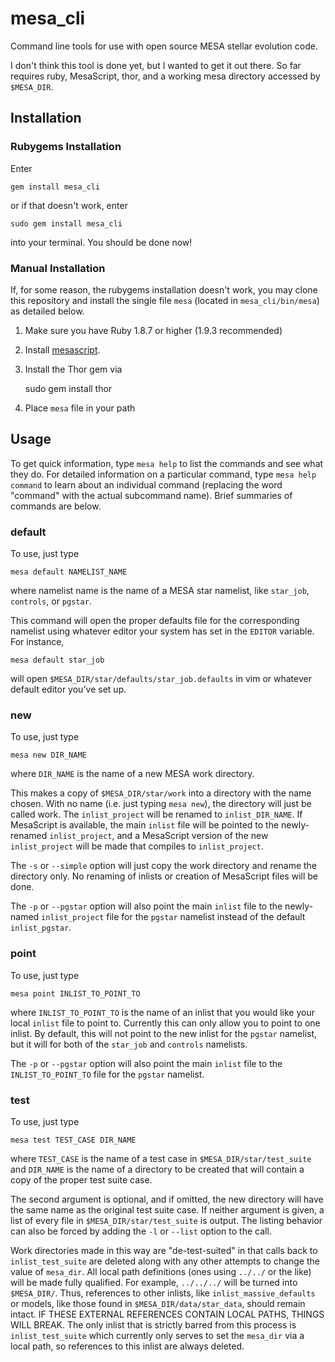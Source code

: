 mesa_cli
========

Command line tools for use with open source MESA stellar evolution code.

I don't think this tool is done yet, but I wanted to get it out there. So far
requires ruby, MesaScript, thor, and a working mesa directory accessed by
`$MESA_DIR`.

## Installation ##

### Rubygems Installation

Enter

    gem install mesa_cli

or if that doesn't work, enter

    sudo gem install mesa_cli

into your terminal. You should be done now!

### Manual Installation

If, for some reason, the rubygems installation doesn't work, you may clone this
repository and install the single file `mesa` (located in `mesa_cli/bin/mesa`)
as detailed below.

1. Make sure you have Ruby 1.8.7 or higher (1.9.3 recommended)
2. Install [mesascript](http://wmwolf.github.io/MesaScript/).
3. Install the Thor gem via

    sudo gem install thor

4. Place `mesa` file in your path


## Usage

To get quick information, type `mesa help` to list the commands and see what
they do. For detailed information on a particular command, type `mesa help
command` to learn about an individual command (replacing the word "command" with the actual subcommand name). Brief summaries of commands are below.

### default

To use, just type

    mesa default NAMELIST_NAME

where namelist name is the name of a MESA star namelist, like `star_job`,
`controls`, or `pgstar`.

This command will open the proper defaults file for the corresponding namelist
using whatever editor your system has set in the `EDITOR` variable. For
instance,

    mesa default star_job

will open `$MESA_DIR/star/defaults/star_job.defaults` in vim or whatever default editor you've set up.

### new

To use, just type 

    mesa new DIR_NAME

where `DIR_NAME` is the name of a new MESA work directory.

This makes a copy of `$MESA_DIR/star/work` into a directory with the name
chosen. With no name (i.e. just typing `mesa new`), the directory will just be
called work. The `inlist_project` will be renamed to `inlist_DIR_NAME`. If
MesaScript is available, the main `inlist` file will be pointed to the newly-
renamed `inlist_project`, and a MesaScript version of the new `inlist_project`
will be made that compiles to `inlist_project`.

The `-s` or `--simple` option will just copy the work directory and rename the
directory only. No renaming of inlists or creation of MesaScript files will be
done.

The `-p` or `--pgstar` option will also point the main `inlist` file to the
newly-named `inlist_project` file for the `pgstar` namelist instead of the
default `inlist_pgstar`.

### point

To use, just type

    mesa point INLIST_TO_POINT_TO

where `INLIST_TO_POINT_TO` is the name of an inlist that you would like your local `inlist` file to point to. Currently this can only allow you to point to one inlist. By default, this will not point to the new inlist for the `pgstar` namelist, but it will for both of the `star_job` and `controls` namelists.

The `-p` or `--pgstar` option will also point the main `inlist` file to the
`INLIST_TO_POINT_TO` file for the `pgstar` namelist.

### test

To use, just type

    mesa test TEST_CASE DIR_NAME

where `TEST_CASE` is the name of a test case in `$MESA_DIR/star/test_suite` and `DIR_NAME` is the name of a directory to be created that will contain a copy of the proper test suite case.

The second argument is optional, and if omitted, the new directory will have 
the same name as the original test suite case. If neither argument is given, a
list of every file in `$MESA_DIR/star/test_suite` is output. The listing
behavior can also be forced by adding the `-l` or `--list` option to the call.

Work directories made in this way are "de-test-suited" in that calls back to
`inlist_test_suite` are deleted along with any other attempts to change the value of `mesa_dir`. All local path definitions (ones using `../../` or the
like) will be made fully qualified. For example, `../../../` will be turned
into `$MESA_DIR/`. Thus, references to other inlists, like 
`inlist_massive_defaults` or models, like those found in
`$MESA_DIR/data/star_data`, should remain intact. IF THESE EXTERNAL REFERENCES
CONTAIN LOCAL PATHS, THINGS WILL BREAK. The only inlist that is strictly barred
from this process is `inlist_test_suite` which currently only serves to set
the `mesa_dir` via a local path, so references to this inlist are always 
deleted.















